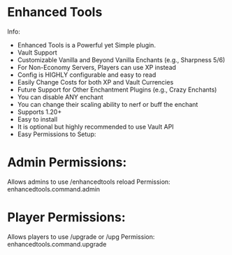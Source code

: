 # Enhanced Tools
Info:
- Enhanced Tools is a Powerful yet Simple plugin.
- Vault Support
- Customizable Vanilla and Beyond Vanilla Enchants (e.g., Sharpness 5/6)
- For Non-Economy Servers, Players can use XP instead
- Config is HIGHLY configurable and easy to read
- Easily Change Costs for both XP and Vault Currencies
- Future Support for Other Enchantment Plugins (e.g., Crazy Enchants)
- You can disable ANY enchant
- You can change their scaling ability to nerf or buff the enchant
- Supports 1.20+
- Easy to install
- It is optional but highly recommended to use Vault API
- Easy Permissions to Setup:

# Admin Permissions:
Allows admins to use /enhancedtools reload
Permission: enhancedtools.command.admin

# Player Permissions:
Allows players to use /upgrade or /upg
Permission: enhancedtools.command.upgrade

